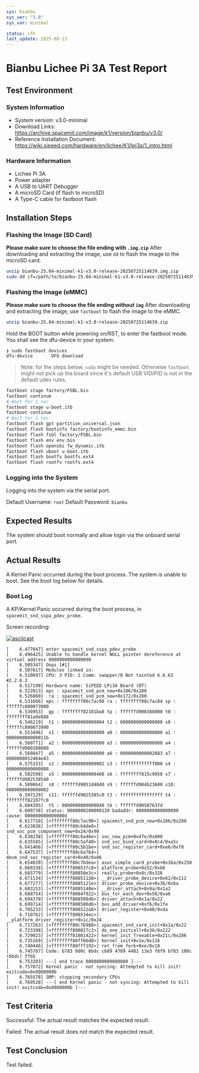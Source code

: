 ```yaml
---
sys: bianbu
sys_ver: "3.0"
sys_var: minimal

status: cfh
last_update: 2025-08-13
---
```


# Bianbu Lichee Pi 3A Test Report

## Test Environment

### System Information

- System version: v3.0-minimal
- Download Links: https://archive.spacemit.com/image/k1/version/bianbu/v3.0/
- Reference Installation Document: https://wiki.sipeed.com/hardware/en/lichee/K1/lpi3a/1_intro.html

### Hardware Information

- Lichee Pi 3A
- Power adapter
- A USB to UART Debugger
- A microSD Card (if flash to microSD)
- A Type-C cable for fastboot flash

## Installation Steps

### Flashing the Image (SD Card)

**Please make sure to choose the file ending with `.img.zip`**
After downloading and extracting the image, use `dd` to flash the image to the microSD card.

```bash
unzip bianbu-25.04-minimal-k1-v3.0-release-20250725114639.img.zip
sudo dd if=/path/to/bianbu-25.04-minimal-k1-v3.0-release-20250725114639.img of=/dev/your-device bs=1M status=progress
```

### Flashing the Image (eMMC)

**Please make sure to choose the file ending without `img`**
After downloading and extracting the image, use `fastboot` to flash the image to the eMMC.

```bash
unzip bianbu-25.04-minimal-k1-v3.0-release-20250725114639.zip
```

Hold the BOOT button while powering on/RST, to enter the fastboot mode. You shall see the dfu-device in your system:

```log
❯ sudo fastboot devices
dfu-device       DFU download
```

> Note: for the steps below, `sudo` might be needed.
> Otherwise `fastboot` might not pick up the board since it's default USB VID/PID is not in the default udev rules.

```bash
fastboot stage factory/FSBL.bin
fastboot continue
# Wait for 1 sec
fastboot stage u-boot.itb
fastboot continue
# Wait for 1 sec
fastboot flash gpt partition_universal.json
fastboot flash bootinfo factory/bootinfo_emmc.bin
fastboot flash fsbl factory/FSBL.bin
fastboot flash env env.bin
fastboot flash opensbi fw_dynamic.itb
fastboot flash uboot u-boot.itb
fastboot flash bootfs bootfs.ext4
fastboot flash rootfs rootfs.ext4
```

### Logging into the System

Logging into the system via the serial port.

Default Username: `root`
Default Password: `bianbu`

## Expected Results

The system should boot normally and allow login via the onboard serial port.

## Actual Results

A Kernel Panic occurred during the boot process. The system is unable to boot. See the boot log below for details.

### Boot Log

A KP/Kernel Panic occurred during the boot process, in `spacemit_snd_sspa_pdev_probe`.

Screen recording:

[![asciicast](https://asciinema.org/a/dqzTfBfJ2rfdJXsYzqK7PrTaB.svg)](https://asciinema.org/a/dqzTfBfJ2rfdJXsYzqK7PrTaB)

```log
[    6.477047] enter spacemit_snd_sspa_pdev_probe                                                                       
[    6.496425] Unable to handle kernel NULL pointer dereference at virtual address 0000000000000090                     
[    6.505347] Oops [#1]                                                                                                
[    6.507617] Modules linked in:                                                                                       
[    6.510697] CPU: 3 PID: 1 Comm: swapper/0 Not tainted 6.6.63 #2.2.6.3                                                
[    6.517190] Hardware name: SiPEED LPi3A Board (DT)                                                                   
[    6.522013] epc : spacemit_snd_pcm_new+0x186/0x280                                                                   
[    6.526860]  ra : spacemit_snd_pcm_new+0x172/0x280                                                                   
[    6.531666] epc : ffffffff80c7ac98 ra : ffffffff80c7ac84 sp : ffffffc800073900                                       
[    6.538953]  gp : ffffffff82101ba8 tp : ffffffd900388000 t0 : ffffffff81a9e888                                       
[    6.546219]  t1 : 0000000000000004 t2 : 0000000000000000 s0 : ffffffc800073990                                       
[    6.553496]  s1 : 0000000000000000 a0 : 0000000000000000 a1 : 000000000000011b                                       
[    6.560771]  a2 : 0000000000000000 a3 : 0000000000000000 a4 : ffffffd900388000                                       
[    6.568047]  a5 : 0000000000000000 a6 : 0000000000002683 a7 : 0000000052464e43                                       
[    6.575333]  s2 : 0000000000000002 s3 : fffffffffffff000 s4 : 0000000000000800                                       
[    6.582598]  s5 : 0000000000000400 s6 : ffffffff815c9950 s7 : ffffffd902538540                                       
[    6.589864]  s8 : ffffffd9051d4840 s9 : ffffffd904b23600 s10: 0000000000000002                                       
[    6.597129]  s11: ffffffd9025385c0 t3 : ffffffffffffffff t4 : ffffffff82107fc8                                       
[    6.604395]  t5 : 0000000000000040 t6 : ffffffd90507637d                                                             
[    6.609738] status: 0000000200000120 badaddr: 0000000000000090 cause: 000000000000000d                               
[    6.617710] [<ffffffff80c7ac98>] spacemit_snd_pcm_new+0x186/0x280                                                    
[    6.623836] [<ffffffff80c64de8>] snd_soc_pcm_component_new+0x24/0x90                                                 
[    6.630238] [<ffffffff80c6a46e>] soc_new_pcm+0x47e/0x600                                                             
[    6.635585] [<ffffffff80c5af40>] snd_soc_bind_card+0x8c4/0xa5c                                                       
[    6.641466] [<ffffffff80c5b1be>] snd_soc_register_card+0xe6/0xf8                                                     
[    6.647537] [<ffffffff80c6a764>] devm_snd_soc_register_card+0x40/0x86 
[    6.654039] [<ffffffff80c7bdea>] asoc_simple_card_probe+0x16a/0x250                                                  
[    6.660338] [<ffffffff808537c8>] platform_probe+0x52/0xb6                                                            
[    6.665779] [<ffffffff80850e3c>] really_probe+0x8c/0x326                                                             
[    6.671134] [<ffffffff80851138>] __driver_probe_device+0x62/0x112                                                    
[    6.677277] [<ffffffff8085121e>] driver_probe_device+0x36/0xba                                                       
[    6.683153] [<ffffffff8085140e>] __driver_attach+0x9a/0x1a2                                                          
[    6.688754] [<ffffffff8084f022>] bus_for_each_dev+0x58/0xa6                                                          
[    6.694370] [<ffffffff808508d6>] driver_attach+0x1a/0x22                                                             
[    6.699714] [<ffffffff808500d6>] bus_add_driver+0xf6/0x1fe                                                           
[    6.705233] [<ffffffff808522a8>] driver_register+0x40/0xda                                                           
[    6.710762] [<ffffffff808534ec>] __platform_driver_register+0x1c/0x24                                                
[    6.717263] [<ffffffff80c7b988>] spacemit_snd_card_init+0x1a/0x22                                                    
[    6.723398] [<ffffffff800027c2>] do_one_initcall+0x36/0x222                                                          
[    6.729023] [<ffffffff81001422>] kernel_init_freeable+0x21c/0x286                                                    
[    6.735169] [<ffffffff80ff66d8>] kernel_init+0x1e/0x116                                                              
[    6.740446] [<ffffffff80fff192>] ret_from_fork+0xe/0x18                                                              
[    6.745707] Code: b783 0d0c 6bdc cb89 4789 4481 13e3 f8f9 b783 108c (6bdc) ffb5                                      
[    6.753203] ---[ end trace 0000000000000000 ]---                                                                     
[    6.757872] Kernel panic - not syncing: Attempted to kill init! exitcode=0x0000000b                                  
[    6.765578] SMP: stopping secondary CPUs                                                                             
[    6.769528] ---[ end Kernel panic - not syncing: Attempted to kill init! exitcode=0x0000000b ]--- 
```

## Test Criteria

Successful: The actual result matches the expected result.

Failed: The actual result does not match the expected result.

## Test Conclusion

Test failed.
